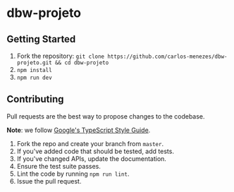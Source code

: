 # dbw-projeto

## Getting Started
1. Fork the repository: `git clone https://github.com/carlos-menezes/dbw-projeto.git && cd dbw-projeto`
2. `npm install`
3. `npm run dev`

## Contributing
Pull requests are the best way to propose changes to the codebase.

**Note**: we follow [Google's TypeScript Style Guide](https://google.github.io/styleguide/tsguide.html).

1. Fork the repo and create your branch from `master`.
2. If you've added code that should be tested, add tests.
3. If you've changed APIs, update the documentation.
4. Ensure the test suite passes.
5. Lint the code by running `npm run lint`.
6. Issue the pull request.